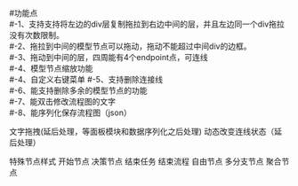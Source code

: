 #功能点  
    #-1、支持支持将左边的div层复制拖拉到右边中间的层，并且左边同一个div拖拉没有次数限制。    
    #-2、拖拉到中间的模型节点可以拖动，拖动不能超过中间div的边框。    
    #-3、拖动到中间的层，四周能有4个endpoint点，可连线  
    #-4、模型节点缩放功能  
    #-4、自定义右键菜单
    #-5、支持删除连接线  
    #-6、能支持删除多余的模型节点的功能  
    #-7、能双击修改流程图的文字  
    #-8、能序列化保存流程图（json） 


文字拖拽(延后处理，等面板模块和数据序列化之后处理)
动态改变连线状态（延后处理）


特殊节点样式
开始节点
决策节点
结束任务
结束流程
自由节点
多分支节点
聚合节点